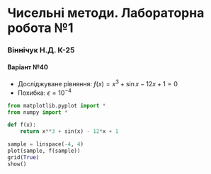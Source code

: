 # Чисельні методи. Лабораторна робота №1
### Віннічук Н.Д. К-25
#### Варіант №40

* Досліджуване рівняння: $f(x)=x^3+\sin{x}-12x+1=0$
* Похибка: $\epsilon=10^{-4}$

```python
from matplotlib.pyplot import *
from numpy import *

def f(x):
    return x**3 + sin(x) - 12*x + 1

sample = linspace(-4, 4)
plot(sample, f(sample))
grid(True)
show()
```

<style>
    .mi {
        color: inherit;
    }
</style>
